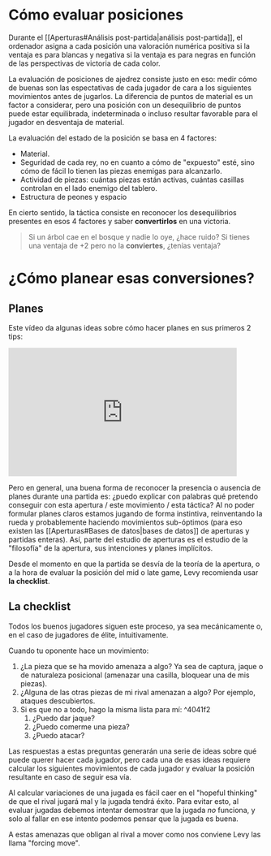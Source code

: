 # Cómo evaluar posiciones

Durante el [[Aperturas#Análisis post-partida|análisis post-partida]], el ordenador asigna a cada posición una valoración numérica positiva si la ventaja es para blancas y negativa si la ventaja es para negras en función de las perspectivas de victoria de cada color.

La evaluación de posiciones de ajedrez consiste justo en eso: medir cómo de buenas son las espectativas de cada jugador de cara a los siguientes movimientos antes de jugarlos. La diferencia de puntos de material es un factor a considerar, pero una posición con un desequilibrio de puntos puede estar equilibrada, indeterminada o incluso resultar favorable para el jugador en desventaja de material. 

La evaluación del estado de la posición se basa en 4 factores:
- Material.
- Seguridad de cada rey, no en cuanto a cómo de "expuesto" esté, sino cómo de fácil lo tienen las piezas enemigas para alcanzarlo.
- Actividad de piezas: cuántas piezas están activas, cuántas casillas controlan en el lado enemigo del tablero.
- Estructura de peones y espacio

En cierto sentido, la táctica consiste en reconocer los desequilibrios presentes en esos 4 factores y saber **convertirlos** en una victoria.

> Si un árbol cae en el bosque y nadie lo oye, ¿hace ruido?
> Si tienes una ventaja de +2 pero no la **conviertes**, ¿tenías ventaja?

# ¿Cómo planear esas conversiones?

## Planes

Este vídeo da algunas ideas sobre cómo hacer planes en sus primeros 2 tips:

<iframe width="450" height="253" src="https://www.youtube.com/embed/fGFl4GjVvrA" title="10 Chess Tips To CRUSH Everyone" frameborder="0" allow="accelerometer; autoplay; clipboard-write; encrypted-media; gyroscope; picture-in-picture" allowfullscreen></iframe>

Pero en general, una buena forma de reconocer la presencia o ausencia de planes durante una partida es: ¿puedo explicar con palabras qué pretendo conseguir con esta apertura / este movimiento / esta táctica? Al no poder formular planes claros estamos jugando de forma instintiva, reinventando la rueda y probablemente haciendo movimientos sub-óptimos (para eso existen las [[Aperturas#Bases de datos|bases de datos]] de aperturas y partidas enteras). Así, parte del estudio de aperturas es el estudio de la "filosofía" de la apertura, sus intenciones y planes implícitos. 

Desde el momento en que la partida se desvía de la teoría de la apertura, o a la hora de evaluar la posición del mid o late game, Levy recomienda usar **la checklist**.

## La checklist

Todos los buenos jugadores siguen este proceso, ya sea mecánicamente o, en el caso de jugadores de élite, intuitivamente. 

Cuando tu oponente hace un movimiento:
1. ¿La pieza que se ha movido amenaza a algo? Ya sea de captura, jaque o de naturaleza posicional (amenazar una casilla, bloquear una de mis piezas).
2. ¿Alguna de las otras piezas de mi rival amenazan a algo? Por ejemplo, ataques descubiertos. 
3. Si es que no a todo, hago la misma lista para mí: ^4041f2
	1. ¿Puedo dar jaque?
	2. ¿Puedo comerme una pieza?
	3. ¿Puedo atacar? 

Las respuestas a estas preguntas generarán una serie de ideas sobre qué puede querer hacer cada jugador, pero cada una de esas ideas requiere calcular los siguientes movimientos de cada jugador y evaluar la posición resultante en caso de seguir esa vía. 

Al calcular variaciones de una jugada es fácil caer en el "hopeful thinking" de que el rival jugará mal y la jugada tendrá éxito. Para evitar esto, al evaluar jugadas debemos intentar demostrar que la jugada *no* funciona, y solo al fallar en ese intento podemos pensar que la jugada es buena. 

A estas amenazas que obligan al rival a mover como nos conviene Levy las llama "forcing move". 